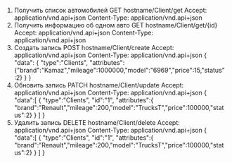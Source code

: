 1. Получить список автомобилей 
GET hostname/Client/get
Accept: application/vnd.api+json
Content-Type: application/vnd.api+json
2. Получить информацию об одном авто
GET hostname/Client/get/{id}
Accept: application/vnd.api+json
Content-Type: application/vnd.api+json
3. Создать запись
POST hostname/Client/create
Accept: application/vnd.api+json
Content-Type: application/vnd.api+json
{
  "data":
    {
        "type":"Clients",
        "attributes":{"brand":"Kamaz","mileage":1000000,"model":"6969","price":15,"status":2}
    }
}
4. Обновить запись
PATCH hostname/Client/update
Accept: application/vnd.api+json
Content-Type: application/vnd.api+json
{
  "data":[
    {
      "type":"Clients",
      "id":"1",
      "attributes":{
        "brand":"Renault","mileage":200,"model":"TrucksT","price":100000,"status":2}
      }
  ]
}
5. Удалить запись
DELETE hostname/Client/delete
Accept: application/vnd.api+json
Content-Type: application/vnd.api+json
{
  "data":[
    {
      "type":"Clients",
      "id":"1",
      "attributes":{
        "brand":"Renault","mileage":200,"model":"TrucksT","price":100000,"status":2}
      }
  ]
}